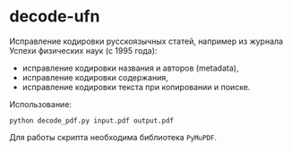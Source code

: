 # decode-ufn

Исправление кодировки русскоязычных статей, например из журнала Успехи физических наук (с 1995 года):
- исправление кодировки названия и авторов (metadata),
- исправление кодировки содержания,
- исправление кодировки текста при копировании и поиске.

Использование:

    python decode_pdf.py input.pdf output.pdf 

Для работы скрипта необходима библиотека `PyMuPDF`.
